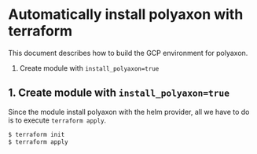 # Automatically install polyaxon with terraform
This document describes how to build the GCP environment for polyaxon.

1. Create module with `install_polyaxon=true`

## 1. Create module with `install_polyaxon=true`
Since the module install polyaxon with the helm provider, all we have to do is to execute `terraform apply`.
```bash
$ terraform init
$ terraform apply
```
